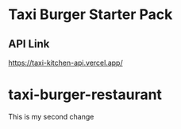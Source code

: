 # Taxi Burger Starter Pack

## API Link

https://taxi-kitchen-api.vercel.app/
# taxi-burger-restaurant
This is my second change
